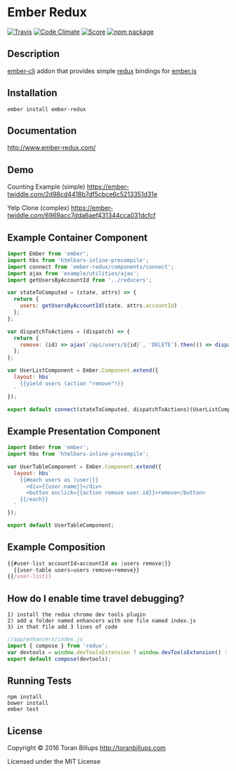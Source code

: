 # Ember Redux

[![Travis][build-badge]][build] [![Code Climate][climate-badge]][climate] [![Score][score-badge]][score] [![npm package][npm-badge]][npm]

## Description

[ember-cli][] addon that provides simple [redux][] bindings for [ember.js][]

## Installation

```
ember install ember-redux
```

## Documentation

http://www.ember-redux.com/

## Demo

Counting Example (simple)
https://ember-twiddle.com/2d98cd4418b7df5cbce6c5213351d31e

Yelp Clone (complex)
https://ember-twiddle.com/6969acc7dda6aef431344cca031dcfcf

## Example Container Component

```js
import Ember from 'ember';
import hbs from 'htmlbars-inline-precompile';
import connect from 'ember-redux/components/connect';
import ajax from 'example/utilities/ajax';
import getUsersByAccountId from '../reducers';

var stateToComputed = (state, attrs) => {
  return {
    users: getUsersByAccountId(state, attrs.accountId)
  };
};

var dispatchToActions = (dispatch) => {
  return {
    remove: (id) => ajax(`/api/users/${id}`, 'DELETE').then(() => dispatch({type: 'REMOVE_USER', id: id}))
  };
};

var UserListComponent = Ember.Component.extend({
  layout: hbs`
    {{yield users (action "remove")}}
  `
});

export default connect(stateToComputed, dispatchToActions)(UserListComponent);
```

## Example Presentation Component

```js
import Ember from 'ember';
import hbs from 'htmlbars-inline-precompile';

var UserTableComponent = Ember.Component.extend({
  layout: hbs`
    {{#each users as |user|}}
      <div>{{user.name}}</div>
      <button onclick={{action remove user.id}}>remove</button>
    {{/each}}
  `
});

export default UserTableComponent;
```

## Example Composition
```js
{{#user-list accountId=accountId as |users remove|}}
  {{user-table users=users remove=remove}}
{{/user-list}}
```

## How do I enable time travel debugging?

    1) install the redux chrome dev tools plugin
    2) add a folder named enhancers with one file named index.js
    3) in that file add 3 lines of code

```js
//app/enhancers/index.js
import { compose } from 'redux';
var devtools = window.devToolsExtension ? window.devToolsExtension() : f => f;
export default compose(devtools);
```

## Running Tests

    npm install
    bower install
    ember test

## License

Copyright © 2016 Toran Billups http://toranbillups.com

Licensed under the MIT License

[build-badge]: https://travis-ci.org/ember-redux/ember-redux.svg?branch=master
[build]: https://travis-ci.org/ember-redux/ember-redux

[npm-badge]: https://img.shields.io/npm/v/ember-redux.svg?style=flat-square
[npm]: https://www.npmjs.org/package/ember-redux

[climate-badge]: https://codeclimate.com/github/ember-redux/ember-redux/badges/gpa.svg
[climate]: https://codeclimate.com/github/ember-redux/ember-redux

[score-badge]: http://emberobserver.com/badges/ember-redux.svg
[score]: http://emberobserver.com/addons/ember-redux

[ember-cli]: http://www.ember-cli.com/
[ember.js]: http://emberjs.com/
[redux]: https://github.com/rackt/redux/

